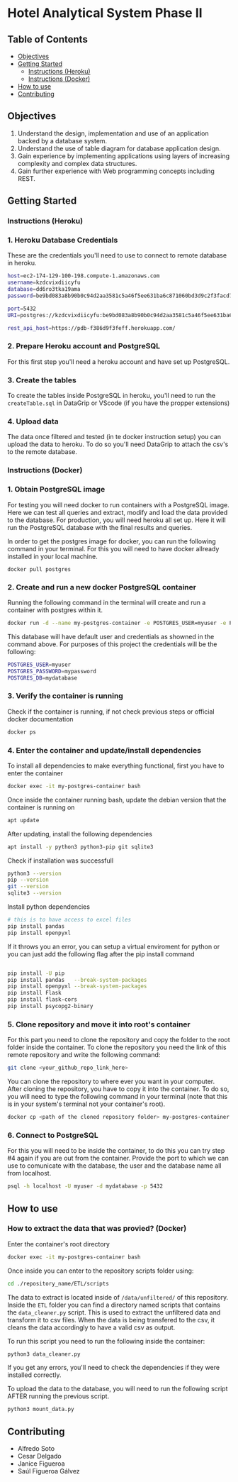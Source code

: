 # Hotel Analytical System Phase II

## Table of Contents
- [Objectives](#objectives)
- [Getting Started](#getting-started)
  - [Instructions (Heroku)](#instructions-heroku)
  - [Instructions (Docker)](#instructions-docker)
- [How to use](#How-to-use)
- [Contributing](#contributing)

## Objectives
1. Understand the design, implementation and use of an application backed by a database system. 
2. Understand the use of table diagram for database application design. 
3. Gain experience by implementing applications using layers of increasing complexity and complex data structures.
4. Gain further experience with Web programming concepts including REST. 

## Getting Started

### Instructions (Heroku)

### 1. Heroku Database Credentials
These are the credentials you'll need to use to connect to remote database in heroku.
```bash
host=ec2-174-129-100-198.compute-1.amazonaws.com
username=kzdcvixdiicyfu
database=dd6ro3tka19ama
password=be9bd083a8b90b0c94d2aa3581c5a46f5ee631ba6c871060bd3d9c2f3facd780

port=5432
URI=postgres://kzdcvixdiicyfu:be9bd083a8b90b0c94d2aa3581c5a46f5ee631ba6c871060bd3d9c2f3facd780@ec2-174-129-100-198.compute-1.amazonaws.com:5432/dd6ro3tka19ama

rest_api_host=https://pdb-f386d9f3feff.herokuapp.com/
```

### 2. Prepare Heroku account and PostgreSQL
For this first step you'll need a heroku account and have set up PostgreSQL.

### 3. Create the tables
To create the tables inside PostgreSQL in heroku, you'll need to run the `createTable.sql` in DataGrip or
VScode (if you have the propper extensions)

### 4. Upload data
The data once filtered and tested (in te docker instruction setup) you can upload the data to heroku.
To do so you'll need DataGrip to attach the csv's to the remote database.

### Instructions (Docker)

### 1. Obtain PostgreSQL image
For testing you will need docker to run containers with a PostgreSQL image. Here we can test all queries and
extract, modify and load the data provided to the database. For production, you will need heroku all set up.
Here it will run the PostgreSQL database with the final results and queries.

In order to get the postgres image for docker, you can run the following command in your terminal. For this
you will need to have docker allready installed in your local machine.
```
docker pull postgres
```

### 2. Create and run a new docker PostgreSQL container

Running the following command in the terminal will create and run a container with postgres within it.
```bash
docker run -d --name my-postgres-container -e POSTGRES_USER=myuser -e POSTGRES_PASSWORD=mypassword -e POSTGRES_DB=mydatabase -p 5432:5432 postgres
```

This database will have default user and credentials as showned in the command above. For purposes of this project the credentials
will be the following:
```bash
POSTGRES_USER=myuser
POSTGRES_PASSWORD=mypassword
POSTGRES_DB=mydatabase
```

### 3. Verify the container is running
Check if the container is running, if not check previous steps or official docker documentation
```bash
docker ps
```

### 4. Enter the container and update/install dependencies
To install all dependencies to make everything functional, first you have to enter the container
```bash
docker exec -it my-postgres-container bash
```

Once inside the container running bash, update the debian version that the container is running on
```bash
apt update
```

After updating, install the following dependencies
```bash
apt install -y python3 python3-pip git sqlite3 
```

Check if installation was successfull
```bash
python3 --version 
pip --version
git --version
sqlite3 --version 
```

Install python dependencies
```bash
# this is to have access to excel files
pip install pandas   
pip install openpyxl
```

If it throws you an error, you can setup a virtual enviroment for python
or you can just add the following flag after the pip install command
```bash

pip install -U pip
pip install pandas   --break-system-packages
pip install openpyxl --break-system-packages
pip install Flask
pip install flask-cors
pip install psycopg2-binary
```

### 5. Clone repository and move it into root's container
For this part you need to clone the repository and copy the folder to the root folder inside the container.
To clone the repository you need the link of this remote repository and write the following command:
```bash
git clone <your_github_repo_link_here>
```
You can clone the repository to where ever you want in your computer. After cloning the repository, you have to copy it into
the container. To do so, you will need to type the following command in your terminal (note that this is in your system's terminal
not your container's root).
```bash
docker cp <path of the cloned repository folder> my-postgres-container:/
```

### 6. Connect to PostgreSQL
For this you will need to be inside the container, to do this you can try step #4 again if you are out
from the container. Provide the port to which we can use to comunicate with the database, the user and
the database name all from localhost.
```bash
psql -h localhost -U myuser -d mydatabase -p 5432
```

## How to use

### How to extract the data that was provied? (Docker)

Enter the container's root directory
```bash
docker exec -it my-postgres-container bash
```
Once inside you can enter to the repository scripts folder using:
```bash
cd ./repository_name/ETL/scripts
```

The data to extract is located inside of `/data/unfiltered/` of this repository. 
Inside the `ETL` folder you can find a directory named scripts that contains the
`data_cleaner.py` script. This is used to extract the unfiltered data and transform
it to csv files. When the data is being transfered to the csv, it cleans the data
accordingly to have a valid csv as output.

To run this script you need to run the following inside the container:
```bash
python3 data_cleaner.py
```
If you get any errors, you'll need to check the dependencies if they were installed correctly.

To upload the data to the database, you will need to run the following script AFTER
running the previous script.
```bash
python3 mount_data.py
```

## Contributing
- Alfredo Soto
- Cesar Delgado
- Janice Figueroa
- Saúl Figueroa Gálvez